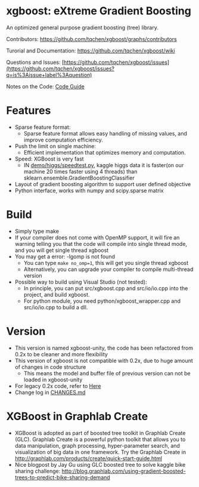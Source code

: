 xgboost: eXtreme Gradient Boosting 
======
An optimized general purpose gradient boosting (tree) library.

Contributors: https://github.com/tqchen/xgboost/graphs/contributors

Turorial and Documentation: https://github.com/tqchen/xgboost/wiki

Questions and Issues: [https://github.com/tqchen/xgboost/issues](https://github.com/tqchen/xgboost/issues?q=is%3Aissue+label%3Aquestion)

Notes on the Code: [Code Guide](src)

Features
======
* Sparse feature format:
  - Sparse feature format allows easy handling of missing values, and improve computation efficiency.
* Push the limit on single machine:
  - Efficient implementation that optimizes memory and computation.
* Speed: XGBoost is very fast
  - IN [demo/higgs/speedtest.py](demo/kaggle-higgs/speedtest.py), kaggle higgs data it is faster(on our machine 20 times faster using 4 threads) than sklearn.ensemble.GradientBoostingClassifier
* Layout of gradient boosting algorithm to support user defined objective
* Python interface, works with numpy and scipy.sparse matrix

Build
======
* Simply type make
* If your compiler does not come with OpenMP support, it will fire an warning telling you that the code will compile into single thread mode, and you will get single thread xgboost
* You may get a error: -lgomp is not found
  - You can type ```make no_omp=1```, this will get you single thread xgboost
  - Alternatively, you can upgrade your compiler to compile multi-thread version
* Possible way to build using Visual Studio (not tested):
  - In principle, you can put src/xgboost.cpp and src/io/io.cpp into the project, and build xgboost.
  - For python module, you need python/xgboost_wrapper.cpp and src/io/io.cpp to build a dll.

Version
======
* This version is named xgboost-unity, the code has been refactored from 0.2x to be cleaner and more flexibility
* This version of xgboost is not compatible with 0.2x, due to huge amount of changes in code structure
  - This means the model and buffer file of previous version can not be loaded in xgboost-unity
* For legacy 0.2x code, refer to [Here](https://github.com/tqchen/xgboost/releases/tag/v0.22)
* Change log in [CHANGES.md](CHANGES.md)

XGBoost in Graphlab Create
======
* XGBoost is adopted as part of boosted tree toolkit in Graphlab Create (GLC). Graphlab Create is a powerful python toolkit that allows you to data manipulation, graph processing, hyper-parameter search, and visualization of big data in one framework. Try the Graphlab Create in http://graphlab.com/products/create/quick-start-guide.html
* Nice blogpost by Jay Gu using GLC boosted tree to solve kaggle bike sharing challenge: http://blog.graphlab.com/using-gradient-boosted-trees-to-predict-bike-sharing-demand
